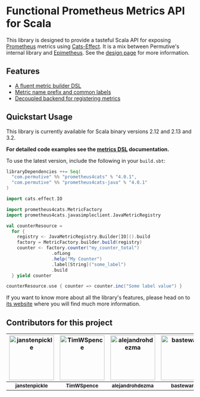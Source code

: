 # Functional Prometheus Metrics API for Scala

This library is designed to provide a tasteful Scala API for exposing [Prometheus] metrics using [Cats-Effect]. It is a
mix between Permutive's internal library and [Epimetheus]. See the [design page](https://permutive-engineering.github.io/prometheus4cats/docs/design) for more information.

## Features

- [A fluent metric builder DSL](https://permutive-engineering.github.io/prometheus4cats/docs/interface/dsl)
- [Metric name prefix and common labels](https://permutive-engineering.github.io/prometheus4cats/docs/interface/metric-factory)
- [Decoupled backend for registering metrics](https://permutive-engineering.github.io/prometheus4cats/docs/interface/metric-registry)

## Quickstart Usage

This library is currently available for Scala binary versions 2.12 and 2.13 and 3.2.

**For detailed code examples see the [metrics DSL](https://permutive-engineering.github.io/prometheus4cats/docs/interface/dsl) documentation.**

To use the latest version, include the following in your `build.sbt`:

```scala
libraryDependencies ++= Seq(
  "com.permutive" %% "prometheus4cats" % "4.0.1",
  "com.permutive" %% "prometheus4cats-java" % "4.0.1"
)
```

```scala
import cats.effect.IO

import prometheus4cats.MetricFactory
import prometheus4cats.javasimpleclient.JavaMetricRegistry

val counterResource =
  for {
    registry <- JavaMetricRegistry.Builder[IO]().build
    factory = MetricFactory.builder.build(registry)
    counter <- factory.counter("my_counter_total")
                 .ofLong
                 .help("My Counter")
                 .label[String]("some_label")
                 .build
  } yield counter

counterResource.use { counter => counter.inc("Some label value") }
```

If you want to know more about all the library's features, please head on to [its website](https://permutive-engineering.github.io/prometheus4cats/) where you will find much more information.

## Contributors for this project

| <a href="https://github.com/janstenpickle"><img alt="janstenpickle" src="https://avatars.githubusercontent.com/u/1926225?v=4&s=120" width="120px" /></a> | <a href="https://github.com/TimWSpence"><img alt="TimWSpence" src="https://avatars.githubusercontent.com/u/3360080?v=4&s=120" width="120px" /></a> | <a href="https://github.com/alejandrohdezma"><img alt="alejandrohdezma" src="https://avatars.githubusercontent.com/u/9027541?v=4&s=120" width="120px" /></a> | <a href="https://github.com/bastewart"><img alt="bastewart" src="https://avatars.githubusercontent.com/u/10614835?v=4&s=120" width="120px" /></a> | <a href="https://github.com/desbo"><img alt="desbo" src="https://avatars.githubusercontent.com/u/1064734?v=4&s=120" width="120px" /></a> |
| :--: | :--: | :--: | :--: | :--: |
| <a href="https://github.com/janstenpickle"><sub><b>janstenpickle</b></sub></a> | <a href="https://github.com/TimWSpence"><sub><b>TimWSpence</b></sub></a> | <a href="https://github.com/alejandrohdezma"><sub><b>alejandrohdezma</b></sub></a> | <a href="https://github.com/bastewart"><sub><b>bastewart</b></sub></a> | <a href="https://github.com/desbo"><sub><b>desbo</b></sub></a> |

[Prometheus]: https://prometheus.io
[Epimetheus]: https://github.com/davenverse/epimetheus
[Cats-Effect]: https://typelevel.org/cats-effect
